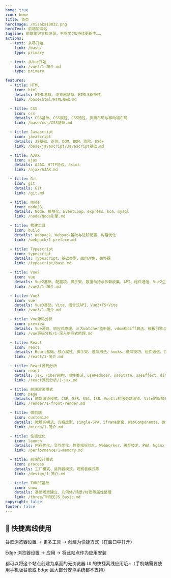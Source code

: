 ```yaml
---
home: true
icon: home
title: 首页
heroImage: /misaka10032.png
heroText: 前端加油站
tagline: 前端笔记文档记录，不断学习&持续更新中……
actions:
  - text: 从零开始
    link: /base/
    type: primary

  - text: 从Vue开始
    link: /vue2/1-简介.md
    type: primary

features:
  - title: HTML
    icon: html
    details: HTML基础、浏览器基础、HTML5新特性
    link: /base/html/HTML基础.md

  - title: CSS
    icon: css
    details: CSS基础、CSS属性、CSS特性、页面布局与移动端布局
    link: /base/css/CSS基础.md

  - title: Javascript
    icon: javascript
    details: JS基础、正则、DOM、BOM、高阶、ES6+
    link: /base/javascript/Javascript基础.md

  - title: AJAX
    icon: ajax
    details: AJAX、HTTP协议、axios
    link: /ajax/AJAX.md

  - title: Git
    icon: git
    details: Git
    link: /git.md

  - title: Node
    icon: nodeJS
    details: Node、模块化、EventLoop、express、koa、mysql
    link: /node/Node引擎.md

  - title: 构建工具
    icon: build
    details: Webpack、Webpack基础与进阶配置、构建优化
    link: /webpack/1-preface.md

  - title: Typescript
    icon: typescript
    details: Typescript、基础类型、面向对象、装饰器
    link: /typescript/base.md

  - title: Vue2
    icon: vue
    details: Vue2基础、配置项、脚手架、数据劫持与依赖收集、API、组件通信、Vue2生态
    link: /vue2/1-简介.md

  - title: Vue3
    icon: vue
    details: Vue3基础、Vite、组合式API、Vue3+TS+Vite
    link: /vue3/1-简介.md

  - title: Vue源码分析
    icon: preview
    details: Vue源码、响应式原理、三大watcher监听器、vdom和diff算法、模板引擎与AST语法树
    link: /vue源码分析/1-深入响应式原理.md

  - title: React
    icon: react
    details: React基础、核心属性、脚手架、进阶用法、hooks、进阶技巧、组件通信、性能优化、React生态
    link: /react/1-简介.md

  - title: React源码分析
    icon: react
    details: jsx、Fiber架构、事件委派、useReducer、useState、useEffect、diff算法、最小堆调度
    link: /react源码分析/1-jsx.md

  - title: 前端渲染模式
    icon: page
    details: 前端渲染模式、CSR、SSR、SSG、ISR、VueCli的服务端渲染、Vite的服务端渲染、Nuxt框架
    link: /render/1-front-render.md

  - title: 微前端
    icon: customize
    details: 微服务模式、方案选型、single-SPA、iframe嵌套、WebComponents、微前端部署
    link: /micro/1-简介.md

  - title: 性能优化
    icon: launch
    details: 内存优化、交互优化、性能指标优化、WebWorker、缓存技术、PWA、Nginx
    link: /performance/1-memory.md

  - title: 前端设计模式
    icon: process
    details: 工厂模式、装饰器模式、观察者模式等
    link: /design/1-简介.md

  - title: THREE基础
    icon: snow
    details: 基础场景建立、几何体/场景/材质等属性整理
    link: /three/THREEJS_Basic.md
copyright: false
footer: false
---
```


## 🚀 快捷离线使用

谷歌浏览器设置 -> 更多工具 -> 创建为快捷方式（在窗口中打开）

Edge 浏览器设置 -> 应用 -> 将此站点作为应用安装

都可以将这个站点创建为桌面的无浏览器 UI 的快捷离线应用哦~（手机端需要使用手机版谷歌或 Edge 且大部分安卓系统都不支持）
